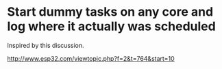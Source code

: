 # Start dummy tasks on any core and log where it actually was scheduled


Inspired by this discussion.

http://www.esp32.com/viewtopic.php?f=2&t=764&start=10



